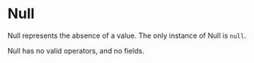 # Null

Null represents the absence of a value. The only instance of Null is `null`.

Null has no valid operators, and no fields.

